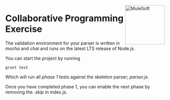 <img src="https://www.mulesoft.com/sites/default/files/3C_mulesoft_logo.svg"
     align="right" valign="top" width="125" alt="MuleSoft" />

# Collaborative Programming Exercise

The validation environment for your parser is written in _mocha_ and _chai_
and runs on the latest LTS release of Node.js.

You can start the project by running
```
grunt test
```

Which will run all *phase 1* tests against the skeleton parser; *parser.js*.

Once you have completed phase 1, you can enable the next phase by removing the _.skip_ in index.js.
